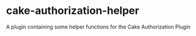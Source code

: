 # cake-authorization-helper
A plugin containing some helper functions for the Cake Authorization Plugin
